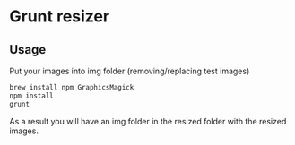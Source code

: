 # Grunt resizer

## Usage

Put your images into img folder (removing/replacing test images)

```sh
brew install npm GraphicsMagick
npm install
grunt
```

As a result you will have an img folder in the resized folder with the resized images.
